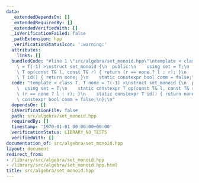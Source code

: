 ```yaml
---
data:
  _extendedDependsOn: []
  _extendedRequiredBy: []
  _extendedVerifiedWith: []
  _isVerificationFailed: false
  _pathExtension: hpp
  _verificationStatusIcon: ':warning:'
  attributes:
    links: []
  bundledCode: "#line 1 \"src/algebra/set_monoid.hpp\"\ntemplate < class T, T none\
    \ = T(-1) >\nstruct set_monoid {\n  public:\n    using set = T;\n    static constexpr\
    \ T op(const T& l, const T& r) { return (r == none ? l : r); }\n    static constexpr\
    \ T id() { return none; }\n    static constexpr bool comm = false;\n};\n"
  code: "template < class T, T none = T(-1) >\nstruct set_monoid {\n  public:\n  \
    \  using set = T;\n    static constexpr T op(const T& l, const T& r) { return\
    \ (r == none ? l : r); }\n    static constexpr T id() { return none; }\n    static\
    \ constexpr bool comm = false;\n};\n"
  dependsOn: []
  isVerificationFile: false
  path: src/algebra/set_monoid.hpp
  requiredBy: []
  timestamp: '1970-01-01 00:00:00+00:00'
  verificationStatus: LIBRARY_NO_TESTS
  verifiedWith: []
documentation_of: src/algebra/set_monoid.hpp
layout: document
redirect_from:
- /library/src/algebra/set_monoid.hpp
- /library/src/algebra/set_monoid.hpp.html
title: src/algebra/set_monoid.hpp
---
```

